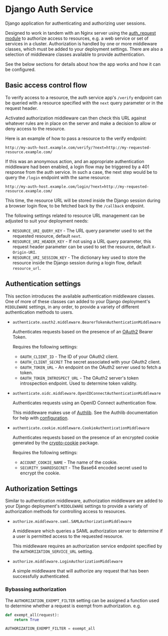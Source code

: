 # Django Auth Service

Django application for authenticating and authorizing user sessions.

Designed to work in tandem with an Nginx server using the [auth_request module](http://nginx.org/en/docs/http/ngx_http_auth_request_module.html)
to authorize access to resources, e.g. a web service or set of services in a cluster.
Authorization is handled by one or more middleware classes, which must be added to your deployment settings.
There are also a selection of middleware classes available to provide authentication.

See the below sections for details about how the app works and how it can be configured.

## Basic access control flow

To verify access to a resource, the auth service app's `/verify` endpoint can be queried with a resource specified
with the `next` query parameter or in the request header.

Activated authorization middleware can then check this URL against whatever rules are in place on the server and
make a decision to allow or deny access to the resource.

Here is an example of how to pass a resource to the verify endpoint:

```
http://my-auth-host.example.com/verify/?next=http://my-requested-resource.example.com/
```

If this was an anonymous action, and an appropriate authentication middleware had been enabled, a login flow
may be triggered by a 401 response from the auth service. In such a case, the next step would be to query the `/login`
endpoint with the same resource:

```
http://my-auth-host.example.com/login/?next=http://my-requested-resource.example.com/
```

This time, the resource URL will be stored inside the Django session during a browser login flow, to be fetched
back by the `/callback` endpoint.

The following settings related to resource URL management can be adjusted to suit your deployment needs:

- `RESOURCE_URI_QUERY_KEY` - The URL query parameter used to set the requested resource, default `next`.
- `RESOURCE_URI_HEADER_KEY` - If not using a URL query parameter, this request header parameter can be used to set the resource, default `X-Origin-URI`.
- `RESOURCE_URI_SESSION_KEY` - The dictionary key used to store the resource inside the Django session during a login flow, default `resource_url`.

## Authentication settings

This section introduces the available authentication middleware classes. One of more of these classes can added to your Django deployment's `MIDDLEWARE`
settings, in any order, to provide a variety of different authentication methods to users.

- `authenticate.oauth2.middleware.BearerTokenAuthenticationMiddleware`

  Authenticates requests based on the presence of an [OAuth2](https://oauth.net/2/) Bearer Token.

  Requires the following settings:

  - `OAUTH_CLIENT_ID` - The ID of your OAuth2 client.
  - `OAUTH_CLIENT_SECRET` The secret associated with your OAuth2 client.
  - `OAUTH_TOKEN_URL` - An endpoint on the OAuth2 server used to fetch a token.
  - `OAUTH_TOKEN_INTROSPECT_URL` - The OAuth2 server's token introspection endpoint. Used to determine token validity.

- `authenticate.oidc.middleware.OpenIDConnectAuthenticationMiddleware`

  Authenticates requests using an OpenID Connect authentication flow.

  This middleware makes use of [Authlib](https://pypi.org/project/Authlib/). See the Authlib documentation for help with [configuration](https://docs.authlib.org/en/latest/client/django.html#configuration).

- `authenticate.cookie.middleware.CookieAuthenticationMiddleware`

  Authenticates requests based on the presence of an encrypted cookie generated by the [crypto-cookie](https://pypi.org/project/crypto-cookie/) package.

  Requires the following settings:

  - `ACCOUNT_COOKIE_NAME` - The name of the cookie.
  - `SECURITY_SHAREDSECRET` - The Base64 encoded secret used to encrypt the cookie.

## Authorization Settings

Similar to authentication middleware, authorization middleware are added to your Django deployment's `MIDDLEWARE` settings
to provide a variety of authorization methods for controlling access to resources.

- `authorize.middleware.saml.SAMLAuthorizationMiddleware`

  A middleware which queries a SAML authorization server to determine if a user is permitted access to the requested resource.

  This middleware requires an authorization service endpoint specified by the `AUTHORIZATION_SERVICE_URL` setting.

- `authorize.middleware.LoginAuthorizationMiddleware`

  A simple middleware that will authorize any request that has been successfully authenticated.

### Bybassing authorization

The `AUTHORIZATION_EXEMPT_FILTER` setting can be assigned a function used to determine whether a request is exempt from authorization. e.g.

  ```python
  def exempt_all(request):
      return True

  AUTHORIZATION_EXEMPT_FILTER = exempt_all
  ```

